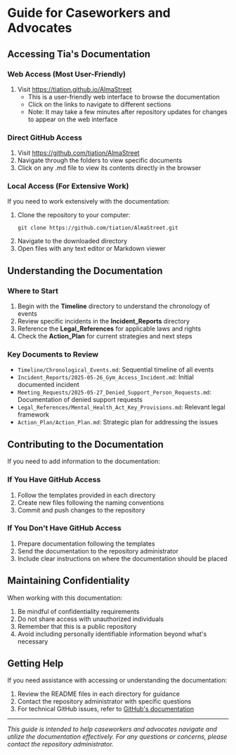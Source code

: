 # Guide for Caseworkers and Advocates

## Accessing Tia's Documentation

### Web Access (Most User-Friendly)
1. Visit https://tiation.github.io/AlmaStreet
   - This is a user-friendly web interface to browse the documentation
   - Click on the links to navigate to different sections
   - Note: It may take a few minutes after repository updates for changes to appear on the web interface

### Direct GitHub Access
1. Visit https://github.com/tiation/AlmaStreet
2. Navigate through the folders to view specific documents
3. Click on any .md file to view its contents directly in the browser

### Local Access (For Extensive Work)
If you need to work extensively with the documentation:

1. Clone the repository to your computer:
   ```
   git clone https://github.com/tiation/AlmaStreet.git
   ```
2. Navigate to the downloaded directory
3. Open files with any text editor or Markdown viewer

## Understanding the Documentation

### Where to Start
1. Begin with the **Timeline** directory to understand the chronology of events
2. Review specific incidents in the **Incident_Reports** directory
3. Reference the **Legal_References** for applicable laws and rights
4. Check the **Action_Plan** for current strategies and next steps

### Key Documents to Review
- `Timeline/Chronological_Events.md`: Sequential timeline of all events
- `Incident_Reports/2025-05-26_Gym_Access_Incident.md`: Initial documented incident
- `Meeting_Requests/2025-05-27_Denied_Support_Person_Requests.md`: Documentation of denied support requests
- `Legal_References/Mental_Health_Act_Key_Provisions.md`: Relevant legal framework
- `Action_Plan/Action_Plan.md`: Strategic plan for addressing the issues

## Contributing to the Documentation

If you need to add information to the documentation:

### If You Have GitHub Access
1. Follow the templates provided in each directory
2. Create new files following the naming conventions
3. Commit and push changes to the repository

### If You Don't Have GitHub Access
1. Prepare documentation following the templates
2. Send the documentation to the repository administrator
3. Include clear instructions on where the documentation should be placed

## Maintaining Confidentiality

When working with this documentation:
1. Be mindful of confidentiality requirements
2. Do not share access with unauthorized individuals
3. Remember that this is a public repository
4. Avoid including personally identifiable information beyond what's necessary

## Getting Help

If you need assistance with accessing or understanding the documentation:
1. Review the README files in each directory for guidance
2. Contact the repository administrator with specific questions
3. For technical GitHub issues, refer to [GitHub's documentation](https://docs.github.com/en)

---

*This guide is intended to help caseworkers and advocates navigate and utilize the documentation effectively. For any questions or concerns, please contact the repository administrator.*
